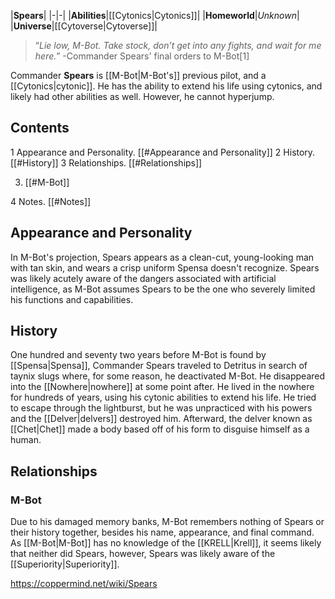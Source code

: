 |**Spears**|
|-|-|
|**Abilities**|[[Cytonics\|Cytonics]]|
|**Homeworld**|*Unknown*|
|**Universe**|[[Cytoverse\|Cytoverse]]|

>“*Lie low, M-Bot. Take stock, don’t get into any fights, and wait for me here.*”
\-Commander Spears' final orders to M-Bot[1]


Commander **Spears** is [[M-Bot\|M-Bot's]] previous pilot, and a [[Cytonics\|cytonic]]. He has the ability to extend his life using cytonics, and likely had other abilities as well. However, he cannot hyperjump.

## Contents

1 Appearance and Personality. [[#Appearance and Personality]] 
2 History. [[#History]] 
3 Relationships. [[#Relationships]] 

3. [[#M-Bot]] 


4 Notes. [[#Notes]] 


## Appearance and Personality
In M-Bot's projection, Spears appears as a clean-cut, young-looking man with tan skin, and wears a crisp uniform Spensa doesn't recognize.
Spears was likely acutely aware of the dangers associated with artificial intelligence, as M-Bot assumes Spears to be the one who severely limited his functions and capabilities.

## History
One hundred and seventy two years before M-Bot is found by [[Spensa\|Spensa]], Commander Spears traveled to Detritus in search of taynix slugs where, for some reason, he deactivated M-Bot. He disappeared into the [[Nowhere\|nowhere]] at some point after. He lived in the nowhere for hundreds of years, using his cytonic abilities to extend his life. He tried to escape through the lightburst, but he was unpracticed with his powers and the [[Delver\|delvers]] destroyed him. Afterward, the delver known as [[Chet\|Chet]] made a body based off of his form to disguise himself as a human.

## Relationships
### M-Bot
Due to his damaged memory banks, M-Bot remembers nothing of Spears or their history together, besides his name, appearance, and final command. As [[M-Bot\|M-Bot]] has no knowledge of the [[KRELL\|Krell]], it seems likely that neither did Spears, however, Spears was likely aware of the [[Superiority\|Superiority]].



https://coppermind.net/wiki/Spears